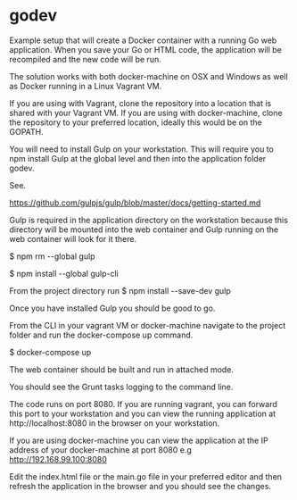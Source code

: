 # godev

Example setup that will create a Docker container with a running Go web application. When you save your Go or HTML code, the application will be recompiled and the new code will be run.

The solution works with both docker-machine on OSX and Windows as well as Docker running in a Linux Vagrant VM.

If you are using with Vagrant, clone the repository into a location that is shared with your Vagrant VM. 
If you are using with docker-machine, clone the repository to your preferred location, ideally this would be on the GOPATH. 

You will need to install Gulp on your workstation. This will require you to npm install Gulp at the global level and then into the application folder godev.

See.

https://github.com/gulpjs/gulp/blob/master/docs/getting-started.md

Gulp is required in the application directory on the workstation because this directory will be mounted into the web container and Gulp running on the web container will look for it there.

$ npm rm --global gulp

$ npm install --global gulp-cli

From the project directory run
$ npm install --save-dev gulp

Once you have installed Gulp you should be good to go.

From the CLI in your vagrant VM or docker-machine navigate to the project folder and run the docker-compose up command.

$ docker-compose up

The web container should be built and run in attached mode. 

You should see the Grunt tasks logging to the command line.

The code runs on port 8080. If you are running vagrant, you can forward this port to your workstation and you can view the running application at http://localhost:8080 in the browser on your workstation.

If you are using docker-machine you can view the application at the IP address of your docker-machine at port 8080 e.g http://192.168.99.100:8080

Edit the index.html file or the main.go file in your preferred editor and then refresh the application in the browser and you should see the changes.

